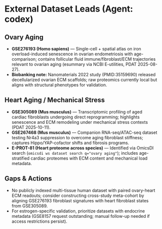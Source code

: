 # External Dataset Leads (Agent: codex)

## Ovary Aging
- **GSE276193 (Homo sapiens)** — Single-cell + spatial atlas on iron overload-induced senescence in ovarian endometriosis with age-comparison; contains follicular fluid immune/fibroblast/ECM trajectories relevant to ovarian aging (esummary via NCBI E-utilities, PDAT 2025-08-27).
- **Biobanking note:** Nanomaterials 2022 study (PMID:35159690) released decellularized ovarian ECM scaffolds; raw proteomics currently local but aligns with structural phenotypes for validation.

## Heart Aging / Mechanical Stress
- **GSE305089 (Mus musculus)** — Transcriptomic profiling of aged cardiac fibroblasts undergoing direct reprogramming; highlights senescence and ECM remodeling under mechanical stress contexts (PDAT 2025-10-11).
- **GSE267468 (Mus musculus)** — Companion RNA-seq/ATAC-seq dataset testing Nr4a3 suppression to overcome aging fibroblast stiffness; captures Hippo/YAP-cofactor shifts and fibrosis programs.
- **E-PROT-81 (Heart proteome across species)** — Identified via OmicsDI search (`omicsdi ws dataset search q="ovary aging"`); includes age-stratified cardiac proteomes with ECM content and mechanical load metadata.

## Gaps & Actions
- No publicly indexed multi-tissue human dataset with paired ovary-heart ECM readouts; consider constructing cross-study meta-cohort by aligning GSE276193 fibroblast signatures with heart fibroblast states from GSE305089.
- For estrogen-specific validation, prioritize datasets with endocrine metadata (GSE8157 request outstanding; manual follow-up needed if access restrictions persist).
